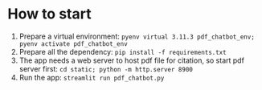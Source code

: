 # How to start

1. Prepare a virtual environment: `pyenv virtual 3.11.3 pdf_chatbot_env; pyenv activate pdf_chatbot_env`
2. Prepare all the dependency: `pip install -f requirements.txt`
3. The app needs a web server to host pdf file for citation, so start pdf server first: `cd static; python -m http.server 8900`
4. Run the app: `streamlit run pdf_chatbot.py`

